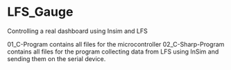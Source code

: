 # LFS_Gauge
Controlling a real dashboard using Insim and LFS

01_C-Program contains all files for the microcontroller
02_C-Sharp-Program contains all files for the program collecting data from LFS using InSim and sending them on the serial device.

